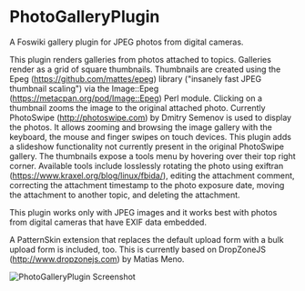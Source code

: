 # PhotoGalleryPlugin
A Foswiki gallery plugin for JPEG photos from digital cameras.

This plugin renders galleries from photos attached to topics. Galleries render
as a grid of square thumbnails. Thumbnails are created using the Epeg
(https://github.com/mattes/epeg) library ("insanely fast JPEG thumbnail
scaling") via the Image::Epeg (https://metacpan.org/pod/Image::Epeg) Perl
module. Clicking on a thumbnail zooms the image to the original attached
photo. Currently PhotoSwipe (http://photoswipe.com) by Dmitry Semenov is used to
display the photos. It allows zooming and browsing the image gallery with the
keyboard, the mouse and finger swipes on touch devices. This plugin adds a
slideshow functionality not currently present in the original PhotoSwipe
gallery. The thumbnails expose a tools menu by hovering over their top right
corner. Available tools include losslessly rotating the photo using exiftran
(https://www.kraxel.org/blog/linux/fbida/), editing the attachment comment,
correcting the attachment timestamp to the photo exposure date, moving the
attachment to another topic, and deleting the attachment.

This plugin works only with JPEG images and it works best with photos from
digital cameras that have EXIF data embedded.

A PatternSkin extension that replaces the default upload form with a bulk upload
form is included, too. This is currently based on DropZoneJS
(http://www.dropzonejs.com) by Matias Meno.

![PhotoGalleryPlugin Screenshot](https://raw.githubusercontent.com/phkehl/PhotoGalleryPlugin/master/pub/System/PhotoGalleryPlugin/screenshot0.jpg "PhotoGalleryPlugin Screenshot")

